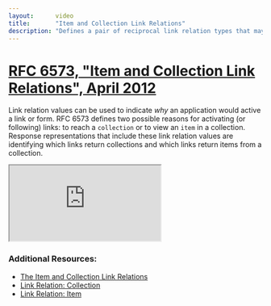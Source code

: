 ```yaml
---
layout:      video
title:       "Item and Collection Link Relations"
description: "Defines a pair of reciprocal link relation types that may be used to express the relationship between a collection and its members."
---
```


# [RFC 6573, "Item and Collection Link Relations", April 2012](https://datatracker.ietf.org/doc/html/rfc6573)

Link relation values can be used to indicate _why_ an application would active a link or form. RFC 6573 defines two possible reasons for activating (or following) links: to reach a `collection` or to view an `item` in a collection. Response representations that include these link relation values are identifying which links return collections and which links return items from a collection.

<div class="ytcontainer">
  <iframe class="yt" allowfullscreen="" src="https://www.youtube.com/embed/TpVsg2Nz_38"></iframe>
</div>

### Additional Resources:

- [The Item and Collection Link Relations](https://webconcepts.info/specs/IETF/RFC/6573.html)
- [Link Relation: Collection](https://webconcepts.info/concepts/link-relation/collection)
- [Link Relation: Item](https://webconcepts.info/concepts/link-relation/item)
